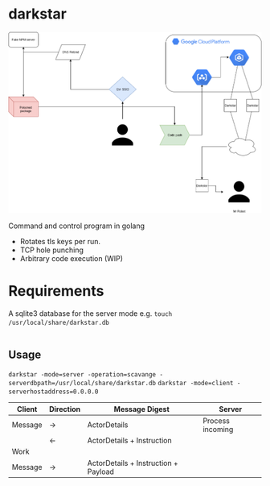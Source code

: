 # darkstar

![example](resources/attack.png)

Command and control program in golang

- Rotates tls keys per run.
- TCP hole punching
- Arbitrary code execution (WIP)

# Requirements

A sqlite3 database for the server mode
e.g. `touch /usr/local/share/darkstar.db`
```

```


## Usage
`darkstar -mode=server -operation=scavange -serverdbpath=/usr/local/share/darkstar.db`
`darkstar -mode=client -serverhostaddress=0.0.0.0`



| Client        | Direction     | Message Digest | Server        |
| ------------- | ------------- | -------------  | ------------- |
| Message       | ->            | ActorDetails  | Process incoming |
|               | <-            |                  ActorDetails + Instruction |
| Work          |               |               |                 |
| Message       | ->            | ActorDetails + Instruction + Payload  |                |
